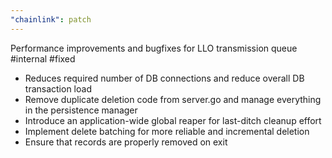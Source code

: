 ```yaml
---
"chainlink": patch
---
```


Performance improvements and bugfixes for LLO transmission queue #internal #fixed

- Reduces required number of DB connections and reduce overall DB transaction load
- Remove duplicate deletion code from server.go and manage everything in the persistence manager
- Introduce an application-wide global reaper for last-ditch cleanup effort
- Implement delete batching for more reliable and incremental deletion
- Ensure that records are properly removed on exit
